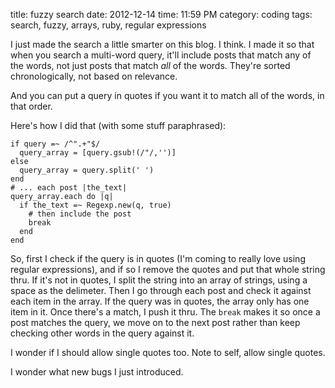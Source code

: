 title: fuzzy search
date: 2012-12-14
time: 11:59 PM
category: coding
tags: search, fuzzy, arrays, ruby, regular expressions

I just made the search a little smarter on this blog. I think. I made it so that when you search a multi-word query, it'll include posts that match any of the words, not just posts that match *all* of the words. They're sorted chronologically, not based on relevance.

And you can put a query in quotes if you want it to match all of the words, in that order.

Here's how I did that (with some stuff paraphrased):

    if query =~ /^".+"$/
      query_array = [query.gsub!(/"/,'')]
    else
      query_array = query.split(' ')
    end
    # ... each post |the_text|
    query_array.each do |q|
      if the_text =~ Regexp.new(q, true)
        # then include the post
        break
      end
    end

So, first I check if the query is in quotes (I'm coming to really love using regular expressions), and if so I remove the quotes and put that whole string thru. If it's not in quotes, I split the string into an array of strings, using a space as the delimeter. Then I go through each post and check it against each item in the array. If the query was in quotes, the array only has one item in it. Once there's a match, I push it thru. The `break` makes it so once a post matches the query, we move on to the next post rather than keep checking other words in the query against it.

I wonder if I should allow single quotes too. Note to self, allow single quotes.

I wonder what new bugs I just introduced.
